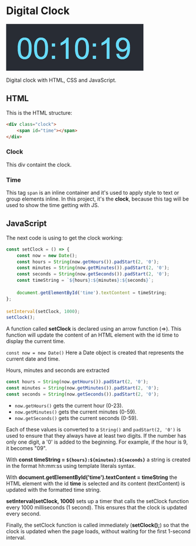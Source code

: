 # Digital Clock

![](https://github.com/faidrn/digital-clock/blob/main/assets/images/ScreenShotDigitalClock.png)


Digital clock with HTML, CSS and JavaScript.

## HTML

This is the HTML structure:

```html
<div class="clock">
    <span id="time"></span>
</div>
```

### Clock

This div containt the clock.

### Time

This tag `span` is an inline container and it's used to apply style to text or group elements inline. In this project, it's the **clock**, because this tag will be used to show the time getting with JS.


## JavaScript

The next code is using to get the clock working:

```javascript
const setClock = () => {
    const now = new Date();
    const hours = String(now.getHours()).padStart(2, '0');
    const minutes = String(now.getMinutes()).padStart(2, '0');
    const seconds = String(now.getSeconds()).padStart(2, '0');
    const timeString = `${hours}:${minutes}:${seconds}`;

    document.getElementById('time').textContent = timeString;
};

setInterval(setClock, 1000);
setClock();
```

A function called **setClock** is declared using an arrow function (=>). This function will update the content of an HTML element with the id time to display the current time.

`const now = new Date()` Here a Date object is created that represents the current date and time.

Hours, minutes and seconds are extracted
```javascript
const hours = String(now.getHours()).padStart(2, '0');
const minutes = String(now.getMinutes()).padStart(2, '0');
const seconds = String(now.getSeconds()).padStart(2, '0');
```

* `now.getHours()` gets the current hour (0-23).
* `now.getMinutes()` gets the current minutes (0-59).
* `now.getSeconds()` gets the current seconds (0-59).

Each of these values ​​is converted to a `String()` and `padStart(2, '0')` is used to ensure that they always have at least two digits. If the number has only one digit, a '0' is added to the beginning. For example, if the hour is 9, it becomes "09".

With **const timeString = `${hours}:${minutes}:${seconds}`** a string is created in the format hh:mm:ss using template literals syntax.

With **document.getElementById('time').textContent = timeString** the HTML element with the id **time** is selected and its content (textContent) is updated with the formatted time string.

**setInterval(setClock, 1000)** sets up a timer that calls the setClock function every 1000 milliseconds (1 second). This ensures that the clock is updated every second.

Finally, the setClock function is called immediately (**setClock();**) so that the clock is updated when the page loads, without waiting for the first 1-second interval.